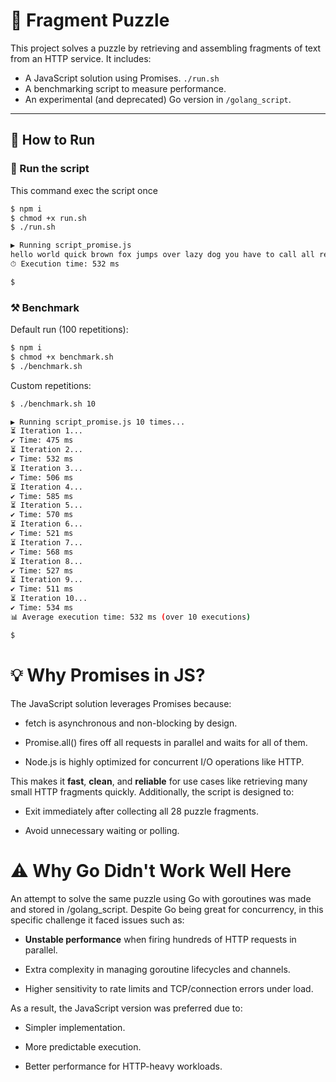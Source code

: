 # 🧩 Fragment Puzzle

This project solves a puzzle by retrieving and assembling fragments of text from an HTTP service. It includes:

- A JavaScript solution using Promises. `./run.sh`
- A benchmarking script to measure performance.
- An experimental (and deprecated) Go version in `/golang_script`.

---

## 🚀 How to Run

### 🔧 Run the script
This command exec the script once

```bash
$ npm i
$ chmod +x run.sh
$ ./run.sh

▶ Running script_promise.js
hello world quick brown fox jumps over lazy dog you have to call all request at same time if you want to see the puzzle fragments fast enough
⏱ Execution time: 532 ms

$
```

### ⚒️ Benchmark
Default run (100 repetitions):
```bash
$ npm i
$ chmod +x benchmark.sh
$ ./benchmark.sh
```
Custom repetitions:
```bash
$ ./benchmark.sh 10

▶ Running script_promise.js 10 times...
⏳ Iteration 1...
✔ Time: 475 ms
⏳ Iteration 2...
✔ Time: 532 ms
⏳ Iteration 3...
✔ Time: 506 ms
⏳ Iteration 4...
✔ Time: 585 ms
⏳ Iteration 5...
✔ Time: 570 ms
⏳ Iteration 6...
✔ Time: 521 ms
⏳ Iteration 7...
✔ Time: 568 ms
⏳ Iteration 8...
✔ Time: 527 ms
⏳ Iteration 9...
✔ Time: 511 ms
⏳ Iteration 10...
✔ Time: 534 ms
📊 Average execution time: 532 ms (over 10 executions)

$
```
# 💡 Why Promises in JS?
The JavaScript solution leverages Promises because:

- fetch is asynchronous and non-blocking by design.

- Promise.all() fires off all requests in parallel and waits for all of them.

- Node.js is highly optimized for concurrent I/O operations like HTTP.

This makes it **fast**, **clean**, and **reliable** for use cases like retrieving many small HTTP fragments quickly.
Additionally, the script is designed to:

- Exit immediately after collecting all 28 puzzle fragments.

- Avoid unnecessary waiting or polling.


# ⚠️ Why Go Didn't Work Well Here
An attempt to solve the same puzzle using Go with goroutines was made and stored in /golang_script.
Despite Go being great for concurrency, in this specific challenge it faced issues such as:

- **Unstable performance** when firing hundreds of HTTP requests in parallel.

- Extra complexity in managing goroutine lifecycles and channels.

- Higher sensitivity to rate limits and TCP/connection errors under load.

As a result, the JavaScript version was preferred due to:

- Simpler implementation.

- More predictable execution.

- Better performance for HTTP-heavy workloads.